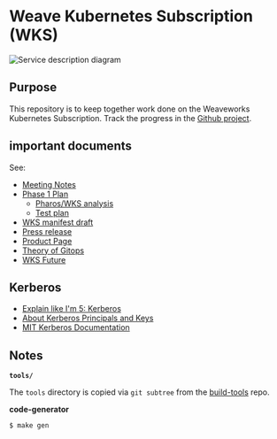 # Weave Kubernetes Subscription (WKS)

![Service description diagram](https://www.weave.works/assets/images/blt1670b4d9d8010619/KB_support_diagram.jpg)

## Purpose
This repository is to keep together work done on the Weaveworks Kubernetes Subscription. Track the progress in the [Github project](https://github.com/weaveworks/wks/projects/1).

## important documents
See:
- [Meeting Notes](https://drive.google.com/open?id=1wfN4V6T9t1-eapXGabFZqkBCxyKW3uVZzz-cBCosgxs)
- [Phase 1 Plan](https://docs.google.com/document/d/1q3y0jDrzNKpTxPUi5JYf8vaPDTLV9_Ur65lxZFElDSo/edit)
  - [Pharos/WKS analysis](https://docs.google.com/document/d/1FRJd5Uj0CuHPwHbqXooIpUF1UKTy9tjsBaNqAA5BtrQ/edit)
  - [Test plan](https://docs.google.com/spreadsheets/d/1EdSdbdbFrYrjLwr33qAMF31n_g2hrSgogljen8RBHj4/edit)
- [WKS manifest draft](https://docs.google.com/document/d/1WtIE11RC-6f4mhp2Krsf1AsNCNEHcSuEQNp12nV0mDU/edit#)
- [Press release](https://www.weave.works/press/releases/weaveworks-launches-enterprise-gitops-services/)
- [Product Page](https://www.weave.works/product/enterprise-kubernetes-support/)
- [Theory of Gitops](https://docs.google.com/document/d/1Y8kr3gROHUnFuGR3h4adjwWH6E3ttGHIYwVuWWVv2VE/edit)
- [WKS Future](https://docs.google.com/document/d/1HK6r5CA0ZlUQT3PmFWVQ_93TlPz31nHdx13-pve1S4U/edit#)

## Kerberos

- [Explain like I'm 5: Kerberos](http://www.roguelynn.com/words/explain-like-im-5-kerberos/)
- [About Kerberos Principals and Keys](https://ssimo.org/blog/id_016.html)
- [MIT Kerberos Documentation](http://web.mit.edu/kerberos/krb5-1.12/doc/index.html)

## Notes

**`tools/`**

The `tools` directory is copied via `git subtree` from the
[build-tools](https://github.com/weaveworks/build-tools) repo.

**code-generator**

```
$ make gen

```
